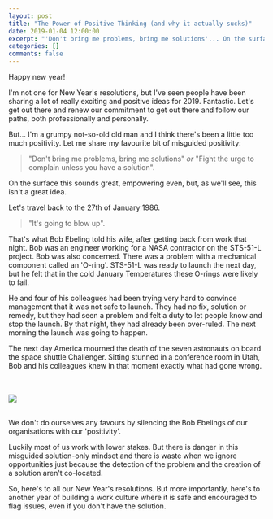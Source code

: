 ```yaml
---
layout: post
title: "The Power of Positive Thinking (and why it actually sucks)"
date: 2019-01-04 12:00:00
excerpt: "'Don't bring me problems, bring me solutions'... On the surface this sounds great, empowering even, but, as we'll see, this isn't a great idea."
categories: []
comments: false
---
```



Happy new year!

I'm not one for New Year's resolutions, but I've seen people have been sharing a lot of really exciting and positive ideas for 2019. Fantastic. Let's get out there and renew our commitment to get out there and follow our paths, both professionally and personally. 

But... I'm a grumpy not-so-old old man and I think there's been a little too much positivity.
Let me share my favourite bit of misguided positivity:

> "Don't bring me problems, bring me solutions" *or* "Fight the urge to complain unless you have a solution".

On the surface this sounds great, empowering even, but, as we'll see, this isn't a great idea.

Let's travel back to the 27th of January 1986.

> "It's going to blow up".

That's what Bob Ebeling told his wife, after getting back from work that night. Bob was an engineer working for a NASA contractor on the STS-51-L project. Bob was also concerned. There was a problem with a mechanical component called an 'O-ring'. STS-51-L was ready to launch the next day, but he felt that in the cold January
Temperatures these O-rings were likely to fail.

He and four of his colleagues had been trying very hard to convince management that it was not safe to launch. They had no fix, solution or remedy, but they had seen a problem and felt a duty to let people know and stop the launch. By that night, they had already been over-ruled. The next morning the launch was going to happen.

The next day America mourned the death of the seven astronauts on board the space shuttle Challenger. Sitting stunned in a conference room in Utah, Bob and his colleagues knew in that moment exactly what had gone wrong.

<br/><br/><img src="{{ '/img/positivethinking.jpg' | prepend: site.baseurl }}"><br/><br/>

We don't do ourselves any favours by silencing the Bob Ebelings of our organisations with our 'positivity'.

Luckily most of us work with lower stakes. But there is danger in this misguided solution-only mindset and there is waste when we ignore opportunities just because the detection of the problem and the creation of a solution aren't co-located.

So, here's to all our New Year's resolutions. But more importantly, here's to another year of building a work culture where it is safe and encouraged to flag issues, even if you don't have the solution.
